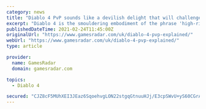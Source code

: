 ```yaml
---
category: news
title: "Diablo 4 PvP sounds like a devilish delight that will challenge every hero of Sanctuary"
excerpt: "Diablo 4 is the smouldering embodiment of the phrase 'high-risk, high-reward'. It's the first game in the series to properly embrace an open-world structure, a design decision that exerts additional ..."
publishedDateTime: 2021-02-24T11:45:00Z
originalUrl: "https://www.gamesradar.com/uk/diablo-4-pvp-explained/"
webUrl: "https://www.gamesradar.com/uk/diablo-4-pvp-explained/"
type: article

provider:
  name: GamesRadar
  domain: gamesradar.com

topics:
  - Diablo 4

secured: "CJZ8cF5MUhXEI3JEaz6SqoehvgLON22stgqGtnuuHJj/E3cpSWvU+yS60CGrAqtPOH7t2Bp5MXYXk9fL704BmnUNnx2QK7dySYa3aOu0ct6GZq2W5ejXuTQhnrU36qwP/a8zSg2q5Hwa5KBsqRUpZj9cRcIVEjR1ZwX+74fSLtkub7SWs2EMNm0/35+n5mjeAKB4iN/6BRg/CDh6PyWNME33UKNI4HACdZTKKMqKkGeMM5h2D4q+13T3ivv9jN50YPFQiEPklpWftmUrxya0gT5tyYmqzO3QeYNbQZc8yxsJuxrOko6f2S3UaIvpIbvW+ZfIhCBQkCtfKFpjzNuMW67iAsV4XU26UgASPf3+fGE=;UFA9j7C6/tWILfK4UOZDqA=="
---
```


